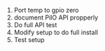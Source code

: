 1. Port temp to gpio zero
2. document PiIO API propperly
3. Do full API test
4. Modify setup to do full install
5. Test setup

